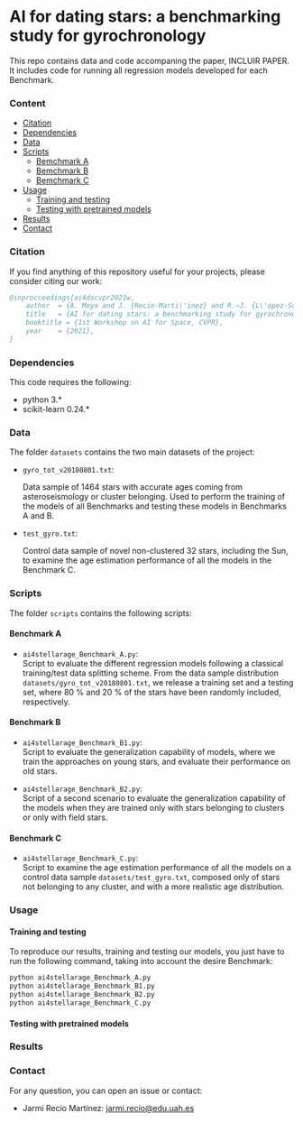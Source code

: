 # AI for dating stars: a benchmarking study for gyrochronology

This repo contains data and code accompaning the paper, INCLUIR PAPER. It includes code for running all regression models developed for each Benchmark.

### Content

  * [Citation](#citation)  
  * [Dependencies](#dependencies)
  * [Data](#data)
  * [Scripts](#scripts)
    * [Bemchmark A](#benchmark-a)
    * [Bemchmark B](#benchmark-b)
    * [Bemchmark C](#benchmark-c)
  * [Usage](#usage)
    * [Training and testing](#training-and-testing)
    * [Testing with pretrained models](#testing-with-pretrained-models)
  * [Results](#results)
  * [Contact](#contact)


### Citation

If you find anything of this repository useful for your projects, please consider citing our work:

```bibtex
@inprocceedings{ai4dscvpr2021w,
	author  = {A. Moya and J. {Recio-Marti\'inez} and R.~J. {L\'opez-Sastre}},
	title   = {AI for dating stars: a benchmarking study for gyrochronology},
  	booktitle = {1st Workshop on AI for Space, CVPR},
	year	= {2021},	
}
```

### Dependencies
This code requires the following: 
- python 3.*
- scikit-learn 0.24.*


### Data

The folder `datasets` contains the two main datasets of the project:

- `gyro_tot_v20180801.txt`:  
  
  Data sample of 1464 stars with accurate ages coming from asteroseismology or cluster belonging. Used to perform the training of the models of all Benchmarks and testing these  models in Benchmarks A and B.  

- `test_gyro.txt`:  
  
  Control data sample of novel non-clustered 32 stars, including the Sun, to examine the age estimation performance of all the models in the Benchmark C.


### Scripts

The folder `scripts` contains the following scripts:

#### Benchmark A  

- `ai4stellarage_Benchmark_A.py`:  
  Script to evaluate the different regression models following a classical training/test data splitting scheme. From the data sample distribution `datasets/gyro_tot_v20180801.txt`, we release a training set and a testing set, where 80 % and 20 % of the stars have been randomly included, respectively.

#### Benchmark B  

- `ai4stellarage_Benchmark_B1.py`:  
  Script to evaluate the generalization capability of models, where we train the approaches on young stars, and evaluate their performance on old stars.  
  
- `ai4stellarage_Benchmark_B2.py`:  
  Script of a second scenario to evaluate the generalization capability of the models when they are trained only with stars belonging to clusters or only with field stars.

#### Benchmark C  

- `ai4stellarage_Benchmark_C.py`:  
  Script to examine the age estimation performance of all the models on a control data sample `datasets/test_gyro.txt`, composed only of stars not belonging to any cluster, and with a more realistic age distribution.


### Usage  

#### Training and testing  
  
To reproduce our results, training and testing our models, you just have to run the following command, taking into account the desire Benchmark:

```bash
python ai4stellarage_Benchmark_A.py
python ai4stellarage_Benchmark_B1.py  
python ai4stellarage_Benchmark_B2.py
python ai4stellarage_Benchmark_C.py
```

#### Testing with pretrained models



### Results


### Contact

For any question, you can open an issue or contact:

- Jarmi Recio Martínez: jarmi.recio@edu.uah.es

